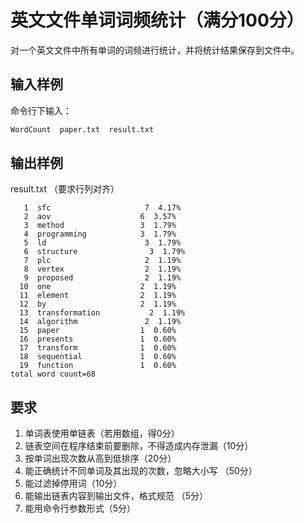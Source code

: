 # 英文文件单词词频统计（满分100分）

对一个英文文件中所有单词的词频进行统计，并将统计结果保存到文件中。

## 输入样例

命令行下输入：

```cmd
WordCount  paper.txt  result.txt
```

## 输出样例

result.txt   （要求行列对齐）

```text
   1  sfc                     7  4.17%
   2  aov                    6  3.57%
   3  method                 3  1.79%
   4  programming            3  1.79%
   5  ld                      3  1.79%
   6  structure                3  1.79%
   7  plc                     2  1.19%
   8  vertex                  2  1.19%
   9  proposed                2  1.19%
  10  one                    2  1.19%
  11  element                2  1.19%
  12  by                     2  1.19%
  13  transformation           2  1.19%
  14  algorithm               2  1.19%
  15  paper                  1  0.60%
  16  presents               1  0.60%
  17  transform              1  0.60%
  18  sequential             1  0.60%
  19  function               1  0.60%
total word count=68
```

## 要求

1. 单词表使用单链表（若用数组，得0分）
2. 链表空间在程序结束前要删除，不得造成内存泄漏（10分）
3. 按单词出现次数从高到低排序（20分）
4. 能正确统计不同单词及其出现的次数，忽略大小写 （50分）
5. 能过滤掉停用词（10分）
6. 能输出链表内容到输出文件，格式规范 （5分）
7. 能用命令行参数形式（5分）
